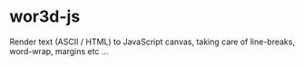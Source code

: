 wor3d-js
========

Render text (ASCII / HTML) to JavaScript canvas, taking care of line-breaks, word-wrap, margins etc ...
